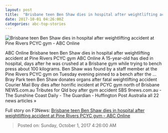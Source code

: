 ```yaml
---
layout: post
title:  "Brisbane teen Ben Shaw dies in hospital after weightlifting accident at Pine Rivers PCYC gym - ABC Online"
date: 2017-10-01 04:26:00Z
categories: abc-top-stories
---
```


![Brisbane teen Ben Shaw dies in hospital after weightlifting accident at Pine Rivers PCYC gym - ABC Online](http://www.abc.net.au/news/image/9005434-1x1-700x700.jpg)

ABC Online Brisbane teen Ben Shaw dies in hospital after weightlifting accident at Pine Rivers PCYC gym ABC Online A 15-year-old has died in hospital, days after he was crushed at a Brisbane gym while trying to bench press about 100 kilograms. Ben Shaw was found by a staff member at the Pine Rivers PCYC gym on Tuesday evening pinned to a bench after the ... Bray Park teen Ben Shaw donates organs after fatal weightlifting accident Courier Mail Boy dies after horrific incident at PCYC gym north of Brisbane NEWS.com.au Tributes for Qld boy after gym accident SBS 9news.com.au - The Sunshine Coast Daily - The Guardian - Huffington Post Australia all 22 news articles »


Full story on F3News: [Brisbane teen Ben Shaw dies in hospital after weightlifting accident at Pine Rivers PCYC gym - ABC Online](http://www.f3nws.com/n/FfWxzG)

> Posted on: Sunday, October 1, 2017 4:26:00 AM
